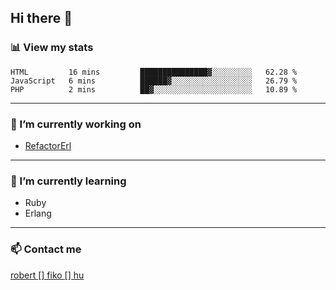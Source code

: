 ## Hi there 👋

### 📊 View my stats

<!--START_SECTION:waka-->
```text
HTML         16 mins         ███████████████▓░░░░░░░░░   62.28 % 
JavaScript   6 mins          ██████▓░░░░░░░░░░░░░░░░░░   26.79 % 
PHP          2 mins          ██▓░░░░░░░░░░░░░░░░░░░░░░   10.89 % 
```
<!--END_SECTION:waka-->


---

### 🔭 I’m currently working on
- [RefactorErl](https://plc.inf.elte.hu/erlang/)

---

### 🌱 I’m currently learning
- Ruby
- Erlang

---

### 📫 Contact me
[robert [] fiko [] hu](mailto:robert@fiko.hu)



<!--
**robertfiko/robertfiko** is a ✨ _special_ ✨ repository because its `README.md` (this file) appears on your GitHub profile.

Here are some ideas to get you started:

- 🔭 I’m currently working on ...
- 🌱 I’m currently learning ...
- 👯 I’m looking to collaborate on ...
- 🤔 I’m looking for help with ...
- 💬 Ask me about ...
- 📫 How to reach me: ...
- 😄 Pronouns: ...
- ⚡ Fun fact: ...
-->
